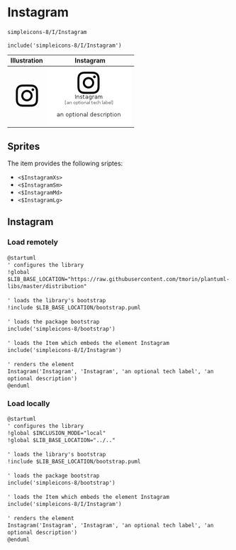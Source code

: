 # Instagram


```text
simpleicons-8/I/Instagram
```

```text
include('simpleicons-8/I/Instagram')
```



| Illustration | Instagram |
| :---: | :---: |
| ![illustration for Illustration](../../simpleicons-8/I/Instagram.png) | ![illustration for Instagram](../../simpleicons-8/I/Instagram.Local.png) |



## Sprites
The item provides the following sriptes:

- `<$InstagramXs>`
- `<$InstagramSm>`
- `<$InstagramMd>`
- `<$InstagramLg>`





## Instagram

### Load remotely
```plantuml
@startuml
' configures the library
!global $LIB_BASE_LOCATION="https://raw.githubusercontent.com/tmorin/plantuml-libs/master/distribution"

' loads the library's bootstrap
!include $LIB_BASE_LOCATION/bootstrap.puml

' loads the package bootstrap
include('simpleicons-8/bootstrap')

' loads the Item which embeds the element Instagram
include('simpleicons-8/I/Instagram')

' renders the element
Instagram('Instagram', 'Instagram', 'an optional tech label', 'an optional description')
@enduml
```

### Load locally
```plantuml
@startuml
' configures the library
!global $INCLUSION_MODE="local"
!global $LIB_BASE_LOCATION="../.."

' loads the library's bootstrap
!include $LIB_BASE_LOCATION/bootstrap.puml

' loads the package bootstrap
include('simpleicons-8/bootstrap')

' loads the Item which embeds the element Instagram
include('simpleicons-8/I/Instagram')

' renders the element
Instagram('Instagram', 'Instagram', 'an optional tech label', 'an optional description')
@enduml
```


